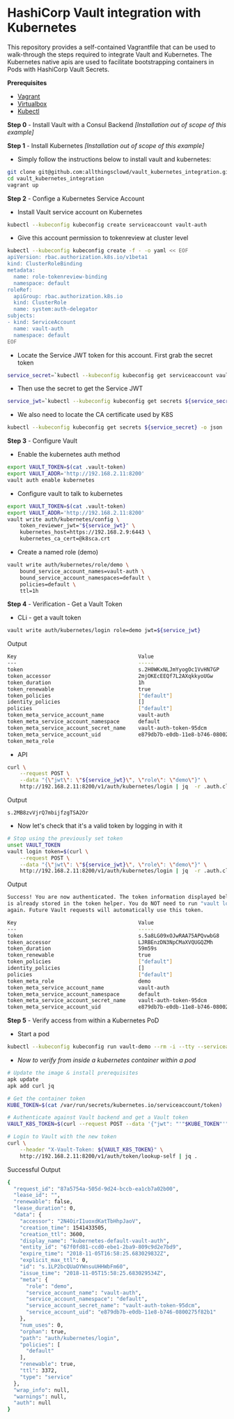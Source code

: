 # HashiCorp Vault integration with Kubernetes

This repository provides a self-contained Vagrantfile that can be used to walk-through the steps required to integrate Vault and Kubernetes. The Kubernetes native apis are used to facilitate bootstrapping containers in Pods with HashiCorp Vault Secrets.

__Prerequisites__
 - [Vagrant](https://www.vagrantup.com/docs/installation/)
 - [Virtualbox](https://www.virtualbox.org/wiki/Downloads)
 - [Kubectl](https://kubernetes.io/docs/tasks/tools/install-kubectl/)

__Step 0__ - Install Vault with a Consul Backend _[Installation out of scope of this example]_

__Step 1__ - Install Kubernetes _[Installation out of scope of this example]_

- Simply follow the instructions below to install vault and kubernetes:

``` bash
git clone git@github.com:allthingsclowd/vault_kubernetes_integration.git
cd vault_kubernetes_integration
vagrant up
```

__Step 2__ - Confige a Kubernetes Service Account

- Install Vault service account on Kubernetes
``` bash
kubectl --kubeconfig kubeconfig create serviceaccount vault-auth
```

- Give this account permission to tokenreview at cluster level
``` bash
kubectl --kubeconfig kubeconfig create -f - -o yaml << EOF
apiVersion: rbac.authorization.k8s.io/v1beta1
kind: ClusterRoleBinding
metadata:
  name: role-tokenreview-binding
  namespace: default
roleRef:
  apiGroup: rbac.authorization.k8s.io
  kind: ClusterRole
  name: system:auth-delegator
subjects:
- kind: ServiceAccount
  name: vault-auth
  namespace: default
EOF
```

- Locate the Service JWT token for this account. First grab the secret token
``` bash
service_secret=`kubectl --kubeconfig kubeconfig get serviceaccount vault-auth -o json | jq -Mr '.secrets[].name'`
```

- Then use the secret to get the Service JWT
``` bash
service_jwt=`kubectl --kubeconfig kubeconfig get secrets ${service_secret} -o json | jq -Mr '.data.token' | base64 -D`
```

- We also need to locate the CA certificate used by K8S
``` bash
kubectl --kubeconfig kubeconfig get secrets ${service_secret} -o json | jq -Mr '.data["ca.crt"]' | base64 -D > k8sca.crt
```

__Step 3__ - Configure Vault

- Enable the kubernetes auth method
``` bash
export VAULT_TOKEN=$(cat .vault-token)
export VAULT_ADDR='http://192.168.2.11:8200'
vault auth enable kubernetes
```

- Configure vault to talk to kubernetes
``` bash
export VAULT_TOKEN=$(cat .vault-token)
export VAULT_ADDR='http://192.168.2.11:8200'
vault write auth/kubernetes/config \
    token_reviewer_jwt="${service_jwt}" \
    kubernetes_host=https://192.168.2.9:6443 \
    kubernetes_ca_cert=@k8sca.crt

```

- Create a named role (demo)
``` bash
vault write auth/kubernetes/role/demo \
    bound_service_account_names=vault-auth \
    bound_service_account_namespaces=default \
    policies=default \
    ttl=1h
```

__Step 4__ - Verification - Get a Vault Token

- CLi - get a vault token
``` bash
vault write auth/kubernetes/login role=demo jwt=${service_jwt}
```

Output
``` bash
Key                                       Value
---                                       -----
token                                     s.2H0WKxNLJmYyogOc1VvHN7GP
token_accessor                            2mjOKEcEEQf7L2AXqkkyoUGw
token_duration                            1h
token_renewable                           true
token_policies                            ["default"]
identity_policies                         []
policies                                  ["default"]
token_meta_service_account_name           vault-auth
token_meta_service_account_namespace      default
token_meta_service_account_secret_name    vault-auth-token-95dcm
token_meta_service_account_uid            e879db7b-e0db-11e8-b746-0800275f82b1
token_meta_role
```

- API
``` bash
curl \
    --request POST \
    --data "{\"jwt\": \"${service_jwt}\", \"role\": \"demo\"}" \
    http://192.168.2.11:8200/v1/auth/kubernetes/login | jq  -r .auth.client_token
```

Output
```
s.2MB8zvVjrQ7mbijfzgTSA2Or
```

- Now let's check that it's a valid token by logging in with it
``` bash 
# Stop using the previously set token 
unset VAULT_TOKEN
vault login token=$(curl \
    --request POST \
    --data "{\"jwt\": \"${service_jwt}\", \"role\": \"demo\"}" \
    http://192.168.2.11:8200/v1/auth/kubernetes/login | jq  -r .auth.client_token)
```

Output
``` bash
Success! You are now authenticated. The token information displayed below
is already stored in the token helper. You do NOT need to run "vault login"
again. Future Vault requests will automatically use this token.

Key                                       Value
---                                       -----
token                                     s.5a8LG09xOJwRAA75APQvwbG8
token_accessor                            LJRBEnzDN3NpCMaXVQUGQZMh
token_duration                            59m59s
token_renewable                           true
token_policies                            ["default"]
identity_policies                         []
policies                                  ["default"]
token_meta_role                           demo
token_meta_service_account_name           vault-auth
token_meta_service_account_namespace      default
token_meta_service_account_secret_name    vault-auth-token-95dcm
token_meta_service_account_uid            e879db7b-e0db-11e8-b746-0800275f82b1
```

__Step 5__ - Verify access from within a Kubernetes PoD

- Start a pod
``` bash
kubectl --kubeconfig kubeconfig run vault-demo --rm -i --tty --serviceaccount=vault-auth --image alpine
```

- _Now to verify from inside a kubernetes container within a pod_
``` bash
# Update the image & install prerequisites
apk update
apk add curl jq

# Get the container token
KUBE_TOKEN=$(cat /var/run/secrets/kubernetes.io/serviceaccount/token)

# Authenticate against Vault backend and get a Vault token
VAULT_K8S_TOKEN=$(curl --request POST --data '{"jwt": "'"$KUBE_TOKEN"'", "role": "demo"}' http://192.168.2.11:8200/v1/auth/kubernetes/login | jq -r .auth.client_token)

# Login to Vault with the new token
curl \
    --header "X-Vault-Token: ${VAULT_K8S_TOKEN}" \
    http://192.168.2.11:8200/v1/auth/token/lookup-self | jq .
```

Successful Output
``` bash
{
  "request_id": "87a5754a-505d-9d24-bccb-ea1cb7a02b00",
  "lease_id": "",
  "renewable": false,
  "lease_duration": 0,
  "data": {
    "accessor": "2N4OirI1uoxdKatTbHhpJaoV",
    "creation_time": 1541433505,
    "creation_ttl": 3600,
    "display_name": "kubernetes-default-vault-auth",
    "entity_id": "67f0fd81-ccd0-ebe1-2ba9-809c9d2e7bd9",
    "expire_time": "2018-11-05T16:58:25.683029832Z",
    "explicit_max_ttl": 0,
    "id": "s.1LP2bcQUaOYWnsuUHHWbFm60",
    "issue_time": "2018-11-05T15:58:25.683029534Z",
    "meta": {
      "role": "demo",
      "service_account_name": "vault-auth",
      "service_account_namespace": "default",
      "service_account_secret_name": "vault-auth-token-95dcm",
      "service_account_uid": "e879db7b-e0db-11e8-b746-0800275f82b1"
    },
    "num_uses": 0,
    "orphan": true,
    "path": "auth/kubernetes/login",
    "policies": [
      "default"
    ],
    "renewable": true,
    "ttl": 3372,
    "type": "service"
  },
  "wrap_info": null,
  "warnings": null,
  "auth": null
}
```
